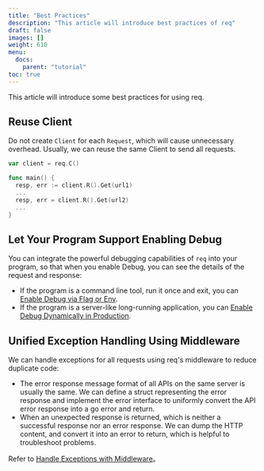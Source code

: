 ```yaml
---
title: "Best Practices"
description: "This article will introduce best practices of req"
draft: false
images: []
weight: 610
menu:
  docs:
    parent: "tutorial"
toc: true
---
```


This article will introduce some best practices for using req.

## Reuse Client

Do not create `Client` for each `Request`, which will cause unnecessary overhead. Usually, we can reuse the same Client to send all requests.

```go
var client = req.C()

func main() {
  resp, err := client.R().Get(url1)
  ...
  resp, err = client.R().Get(url2)
  ...
}
```

## Let Your Program Support Enabling Debug

You can integrate the powerful debugging capabilities of `req` into your program, so that when you enable Debug, you can see the details of the request and response:
* If the program is a command line tool, run it once and exit, you can [Enable Debug via Flag or Env](../../examples/enable-debug-via-flag-or-env/).
* If the program is a server-like long-running application, you can [Enable Debug Dynamically in Production](../../examples/enable-debug-dynamically-in-production/).

## Unified Exception Handling Using Middleware

We can handle exceptions for all requests using req's middleware to reduce duplicate code:
* The error response message format of all APIs on the same server is usually the same. We can define a struct representing the error response and implement the error interface to uniformly convert the API error response into a go error and return.
* When an unexpected response is returned, which is neither a successful response nor an error response. We can dump the HTTP content, and convert it into an error to return, which is helpful to troubleshoot problems.

Refer to [Handle Exceptions with Middleware](../../examples/handle-exceptions-with-middleware/)。
